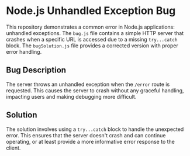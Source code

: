 # Node.js Unhandled Exception Bug

This repository demonstrates a common error in Node.js applications: unhandled exceptions. The `bug.js` file contains a simple HTTP server that crashes when a specific URL is accessed due to a missing `try...catch` block. The `bugSolution.js` file provides a corrected version with proper error handling.

## Bug Description

The server throws an unhandled exception when the `/error` route is requested. This causes the server to crash without any graceful handling, impacting users and making debugging more difficult.

## Solution

The solution involves using a `try...catch` block to handle the unexpected error. This ensures that the server doesn't crash and can continue operating, or at least provide a more informative error response to the client.